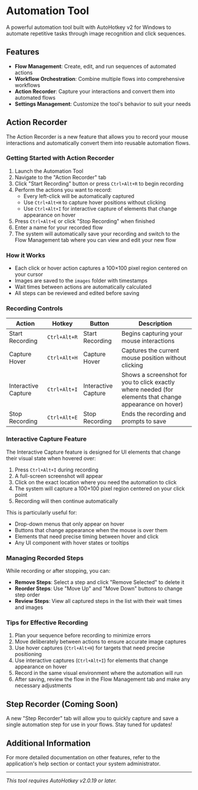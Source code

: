 # Automation Tool

A powerful automation tool built with AutoHotkey v2 for Windows to automate repetitive tasks through image recognition and click sequences.

## Features

- **Flow Management**: Create, edit, and run sequences of automated actions
- **Workflow Orchestration**: Combine multiple flows into comprehensive workflows
- **Action Recorder**: Capture your interactions and convert them into automated flows
- **Settings Management**: Customize the tool's behavior to suit your needs

## Action Recorder

The Action Recorder is a new feature that allows you to record your mouse interactions and automatically convert them into reusable automation flows.

### Getting Started with Action Recorder

1. Launch the Automation Tool
2. Navigate to the "Action Recorder" tab
3. Click "Start Recording" button or press `Ctrl+Alt+R` to begin recording
4. Perform the actions you want to record:
   - Every left-click will be automatically captured
   - Use `Ctrl+Alt+H` to capture hover positions without clicking
   - Use `Ctrl+Alt+I` for interactive capture of elements that change appearance on hover
5. Press `Ctrl+Alt+E` or click "Stop Recording" when finished
6. Enter a name for your recorded flow
7. The system will automatically save your recording and switch to the Flow Management tab where you can view and edit your new flow

### How it Works

- Each click or hover action captures a 100×100 pixel region centered on your cursor
- Images are saved to the `images` folder with timestamps
- Wait times between actions are automatically calculated
- All steps can be reviewed and edited before saving

### Recording Controls

| Action | Hotkey | Button | Description |
|--------|--------|--------|-------------|
| Start Recording | `Ctrl+Alt+R` | Start Recording | Begins capturing your mouse interactions |
| Capture Hover | `Ctrl+Alt+H` | Capture Hover | Captures the current mouse position without clicking |
| Interactive Capture | `Ctrl+Alt+I` | Interactive Capture | Shows a screenshot for you to click exactly where needed (for elements that change appearance on hover) |
| Stop Recording | `Ctrl+Alt+E` | Stop Recording | Ends the recording and prompts to save |

### Interactive Capture Feature

The Interactive Capture feature is designed for UI elements that change their visual state when hovered over:

1. Press `Ctrl+Alt+I` during recording
2. A full-screen screenshot will appear
3. Click on the exact location where you need the automation to click
4. The system will capture a 100×100 pixel region centered on your click point
5. Recording will then continue automatically

This is particularly useful for:
- Drop-down menus that only appear on hover
- Buttons that change appearance when the mouse is over them
- Elements that need precise timing between hover and click
- Any UI component with hover states or tooltips

### Managing Recorded Steps

While recording or after stopping, you can:

- **Remove Steps**: Select a step and click "Remove Selected" to delete it
- **Reorder Steps**: Use "Move Up" and "Move Down" buttons to change step order
- **Review Steps**: View all captured steps in the list with their wait times and images

### Tips for Effective Recording

1. Plan your sequence before recording to minimize errors
2. Move deliberately between actions to ensure accurate image captures
3. Use hover captures (`Ctrl+Alt+H`) for targets that need precise positioning
4. Use interactive captures (`Ctrl+Alt+I`) for elements that change appearance on hover
5. Record in the same visual environment where the automation will run
6. After saving, review the flow in the Flow Management tab and make any necessary adjustments

## Step Recorder (Coming Soon)

A new "Step Recorder" tab will allow you to quickly capture and save a single automation step for use in your flows. Stay tuned for updates!

## Additional Information

For more detailed documentation on other features, refer to the application's help section or contact your system administrator.

---

*This tool requires AutoHotkey v2.0.19 or later.* 